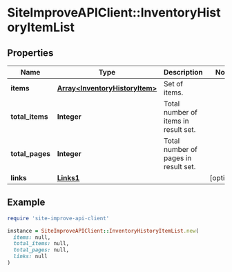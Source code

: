 # SiteImproveAPIClient::InventoryHistoryItemList

## Properties

| Name | Type | Description | Notes |
| ---- | ---- | ----------- | ----- |
| **items** | [**Array&lt;InventoryHistoryItem&gt;**](InventoryHistoryItem.md) | Set of items. |  |
| **total_items** | **Integer** | Total number of items in result set. |  |
| **total_pages** | **Integer** | Total number of pages in result set. |  |
| **links** | [**Links1**](Links1.md) |  | [optional] |

## Example

```ruby
require 'site-improve-api-client'

instance = SiteImproveAPIClient::InventoryHistoryItemList.new(
  items: null,
  total_items: null,
  total_pages: null,
  links: null
)
```

